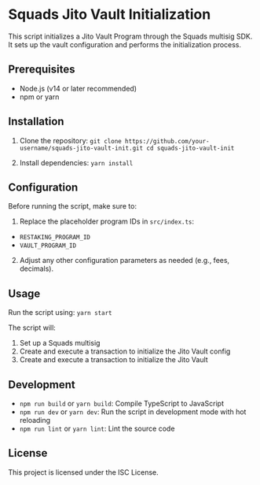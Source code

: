 # Squads Jito Vault Initialization

This script initializes a Jito Vault Program through the Squads multisig SDK. It sets up the vault configuration and performs the initialization process.

## Prerequisites

- Node.js (v14 or later recommended)
- npm or yarn

## Installation

1. Clone the repository:
`git clone https://github.com/your-username/squads-jito-vault-init.git cd squads-jito-vault-init`


2. Install dependencies:
`yarn install`


## Configuration

Before running the script, make sure to:

1. Replace the placeholder program IDs in `src/index.ts`:
- `RESTAKING_PROGRAM_ID`
- `VAULT_PROGRAM_ID`

2. Adjust any other configuration parameters as needed (e.g., fees, decimals).

## Usage

Run the script using:
`yarn start`


The script will:
1. Set up a Squads multisig
2. Create and execute a transaction to initialize the Jito Vault config
3. Create and execute a transaction to initialize the Jito Vault

## Development

- `npm run build` or `yarn build`: Compile TypeScript to JavaScript
- `npm run dev` or `yarn dev`: Run the script in development mode with hot reloading
- `npm run lint` or `yarn lint`: Lint the source code

## License

This project is licensed under the ISC License.